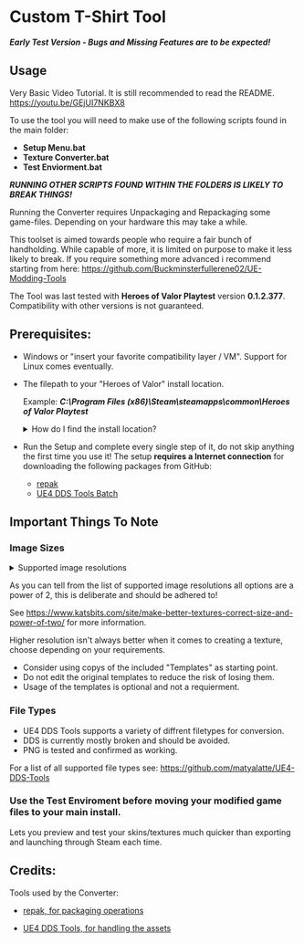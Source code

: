 # Custom T-Shirt Tool

***Early Test Version - Bugs and Missing Features are to be expected!***

## Usage

Very Basic Video Tutorial. It is still recommended to read the README.
https://youtu.be/GEjUI7NKBX8

To use the tool you will need to make use of the following scripts found in the main folder:

- **Setup Menu.bat**
- **Texture Converter.bat**
- **Test Enviorment.bat**

***RUNNING OTHER SCRIPTS FOUND WITHIN THE FOLDERS IS LIKELY TO BREAK THINGS!***

Running the Converter requires Unpackaging and Repackaging some game-files. Depending on your hardware this may take a while.

This toolset is aimed towards people who require a fair bunch of handholding. While capable of more, it is limited on purpose to make it less likely to break. If you require something more advanced i recommend starting from here: https://github.com/Buckminsterfullerene02/UE-Modding-Tools


The Tool was last tested with **Heroes of Valor Playtest** version **0.1.2.377**. Compatibility with other versions is not guaranteed.


## Prerequisites:

- Windows or "insert your favorite compatibility layer / VM". Support for Linux comes eventually.

- The filepath to your "Heroes of Valor" install location.
    
    Example: ***C:\Program Files (x86)\Steam\steamapps\common\Heroes of Valor Playtest***

    <details>
        <summary>How do I find the install location?</summary>
        <ul>
            <li>Launch the <strong>Steam client</strong> on your computer</li>
            <li>Click on <strong>Library</strong> to see all installed games</li>
            <li>Right-click on <strong>Heroes of Valor Playtest</strong></li>
            <li>Select <strong>Properties</strong> from the context menu</li>
            <li>In the Properties window, go to the <strong>Installed Files</strong> tab</li>
            <li>Click on the <strong>Browse...</strong> button</li>
            <li>Right-click <strong>Heroes of Valor Playtest</strong> in the address bar. Click copy address</li>
        </ul>
    </details>

- Run the Setup and complete every single step of it, do not skip anything the first time you use it! The setup **requires a Internet connection** for downloading the following packages from GitHub:

	- [repak](https://github.com/trumank/repak/releases/tag/v0.2.2)
	- [UE4 DDS Tools Batch](https://github.com/matyalatte/UE4-DDS-Tools/releases/tag/v0.6.1)

## Important Things To Note

### Image Sizes

<details>
        <summary>Supported image resolutions</summary>
        <ul>
            <li>128x128</li>
            <li>256x256</li>
            <li>512x512</li>
            <li>1024x1024</li>
            <li>2048x2028</li>
        </ul>
    </details>

As you can tell from the list of supported image resolutions all options are a power of 2, this is deliberate and should be adhered to!

See https://www.katsbits.com/site/make-better-textures-correct-size-and-power-of-two/ for more information.

Higher resolution isn't always better when it comes to creating a texture, choose depending on your requirements.

- Consider using copys of the included "Templates" as starting point.
- Do not edit the original templates to reduce the risk of losing them.
- Usage of the templates is optional and not a requierment.

### File Types

- UE4 DDS Tools supports a variety of diffrent filetypes for conversion.
- DDS is currently mostly broken and should be avoided.
- PNG is tested and confirmed as working.

For a list of all supported file types see: https://github.com/matyalatte/UE4-DDS-Tools


### Use the Test Enviroment before moving your modified game files to your main install.

Lets you preview and test your skins/textures much quicker than exporting and launching through Steam each time.


## Credits:

Tools used by the Converter:

- [repak, for packaging operations](https://github.com/trumank/repak)

- [UE4 DDS Tools, for handling the assets](https://github.com/matyalatte/UE4-DDS-Tools)
